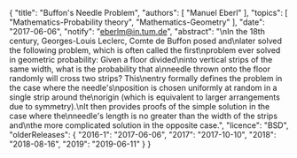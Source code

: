 {
    "title": "Buffon's Needle Problem",
    "authors": [
        "Manuel Eberl"
    ],
    "topics": [
        "Mathematics-Probability theory",
        "Mathematics-Geometry"
    ],
    "date": "2017-06-06",
    "notify": "eberlm@in.tum.de",
    "abstract": "\nIn the 18th century, Georges-Louis Leclerc, Comte de Buffon posed and\nlater solved the following problem, which is often called the first\nproblem ever solved in geometric probability: Given a floor divided\ninto vertical strips of the same width, what is the probability that a\nneedle thrown onto the floor randomly will cross two strips?  This\nentry formally defines the problem in the case where the needle's\nposition is chosen uniformly at random in a single strip around the\norigin (which is equivalent to larger arrangements due to symmetry).\nIt then provides proofs of the simple solution in the case where the\nneedle's length is no greater than the width of the strips and\nthe more complicated solution in the opposite case.",
    "licence": "BSD",
    "olderReleases": {
        "2016-1": "2017-06-06",
        "2017": "2017-10-10",
        "2018": "2018-08-16",
        "2019": "2019-06-11"
    }
}